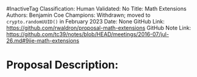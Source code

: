 #InactiveTag
Classification:
Human Validated: No
Title: Math Extensions
Authors: Benjamin Coe
Champions: Withdrawn; moved to `crypto.randomUUID()` in February 2023
Date: None
GitHub Link: https://github.com/rwaldron/proposal-math-extensions
GitHub Note Link: https://github.com/tc39/notes/blob/HEAD/meetings/2016-07/jul-26.md#9iie-math-extensions

# Proposal Description:
